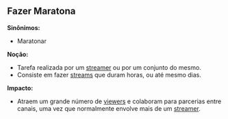 ## Fazer Maratona
**Sinônimos:**
* Maratonar

**Noção:** 
* Tarefa realizada por um [streamer](https://github.com/gabrielziegler3/Requisitos-2018-1/wiki/L%C3%A9xico-Streamer) ou por um conjunto do mesmo.
* Consiste em fazer [streams](https://github.com/gabrielziegler3/Requisitos-2018-1/wiki/stream) que duram horas, ou até mesmo dias.

**Impacto:**
* Atraem um grande número de [viewers](https://github.com/gabrielziegler3/Requisitos-2018-1/wiki/Viewer) e colaboram para parcerias entre canais, uma vez que normalmente envolve mais de um [streamer](https://github.com/gabrielziegler3/Requisitos-2018-1/wiki/L%C3%A9xico-Streamer).